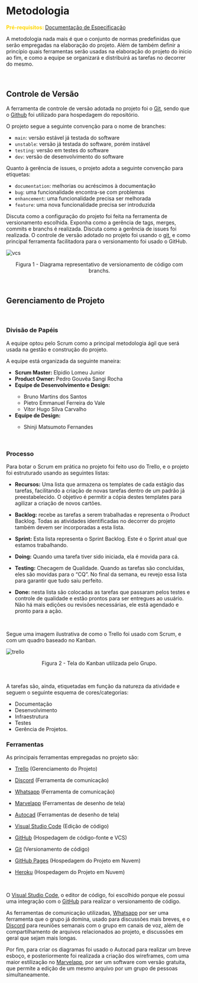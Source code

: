 # **Metodologia**

<span style="color:gold"><strong>Pré-requisitos: </strong><a href="2-Especificação do Projeto.md"> Documentação de Especificação</a></span>

A metodologia nada mais é que o conjunto de normas predefinidas que serão empregadas na elaboração do projeto. Além de também definir a princípio quais ferramentas serão usadas na elaboração do projeto do ínicio ao fim, e como a equipe se organizará e distribuirá as tarefas no decorrer do mesmo.

<br>

## **Controle de Versão**

A ferramenta de controle de versão adotada no projeto foi o
[Git](https://git-scm.com/), sendo que o [Github](https://github.com)
foi utilizado para hospedagem do repositório.

O projeto segue a seguinte convenção para o nome de branches:

- `main`: versão estável já testada do software
- `unstable`: versão já testada do software, porém instável
- `testing`: versão em testes do software
- `dev`: versão de desenvolvimento do software

Quanto à gerência de issues, o projeto adota a seguinte convenção para
etiquetas:

- `documentation`: melhorias ou acréscimos à documentação
- `bug`: uma funcionalidade encontra-se com problemas
- `enhancement`: uma funcionalidade precisa ser melhorada
- `feature`: uma nova funcionalidade precisa ser introduzida

Discuta como a configuração do projeto foi feita na ferramenta de versionamento escolhida. Exponha como a gerência de tags, merges, commits e branchs é realizada. Discuta como a gerência de issues foi realizada.
O controle de versão adotado no projeto foi usando o [git](https://git-scm.com/), e como principal ferramenta facilitadora para o versionamento foi usado o GitHub.


![vcs](https://user-images.githubusercontent.com/107289791/194731996-b76c77b3-f0f0-4cf0-a11d-ec60897f6356.png)
<p align="center">Figura 1 - Diagrama representativo de versionamento de código com branchs.</p>

<br>

## **Gerenciamento de Projeto**

<br>

### **Divisão de Papéis**

A equipe optou pelo Scrum como a principal metodologia ágil que será usada na gestão e construção do projeto.

A equipe está organizada da seguinte maneira:

<ul>
<li><strong>Scrum Master:</strong> Elpidio Lomeu Junior</li>
<li><strong>Product Owner:</strong> Pedro Gouvêa Sangi Rocha</li>
<li><strong>Equipe de Desenvolvimento e Design:</strong></li>
<ul>
  <li>Bruno Martins dos Santos</li>
  <li>Pietro Emmanuel Ferreira do Vale</li>
  <li>Vitor Hugo Silva Carvalho</li>
</ul>
<li><strong>Equipe de Design:</strong></li>
<ul>
   <li>Shinji Matsumoto Fernandes</li>
</ul></ul>

<br>


### **Processo**

Para botar o Scrum em prática no projeto foi feito uso do Trello, e o projeto foi estruturado usando as seguintes listas:

- **Recursos:** Uma lista que armazena os templates de cada estágio das tarefas, facilitando a criação de novas tarefas dentro de um padrão já preestabelecido. O objetivo é permitir a cópia destes templates para agilizar a criação de novos cartões.

- **Backlog:** recebe as tarefas a serem trabalhadas e representa o Product Backlog. Todas as atividades identificadas no decorrer do projeto também devem ser incorporadas a esta lista.

- **Sprint:** Esta lista representa o Sprint Backlog. Este é o Sprint atual que estamos trabalhando.

- **Doing:** Quando uma tarefa tiver sido iniciada, ela é movida para cá.

- **Testing:** Checagem de Qualidade. Quando as tarefas são concluídas, eles são movidas para o “CQ”. No final da semana, eu revejo essa lista para garantir que tudo saiu perfeito.

- **Done:** nesta lista são colocadas as tarefas que passaram pelos testes e controle de qualidade e estão prontos para ser entregues ao usuário. Não há mais edições ou revisões necessárias, ele está agendado e pronto para a ação.

<br>

Segue uma imagem ilustrativa de como o Trello foi usado com Scrum, e com um quadro baseado no Kanban.

![trello](https://user-images.githubusercontent.com/107289791/194732094-64030d68-4f32-4375-9961-f4fe3cb2bc49.png)

<p align="center">Figura 2 - Tela do Kanban utilizada pelo Grupo.</p>


<br>

A tarefas são, ainda, etiquetadas em função da natureza da atividade e seguem o seguinte esquema de cores/categorias:

- Documentação
- Desenvolvimento 
- Infraestrutura
- Testes
- Gerência de Projetos.

### **Ferramentas**

As principais ferramentas empregadas no projeto são:

- [Trello](https://trello.com/) (Gerenciamento do Projeto)
- [Discord](https://discord.gg) (Ferramenta de comunicação)
- [Whatsapp](https://www.whatsapp.com/?lang=pt_br) (Ferramenta de comunicação)
- [Marvelapp](https://marvelapp.com/) (Ferramentas de desenho de tela)
- [Autocad](https://www.autodesk.com.br/education/home) (Ferramentas de desenho de tela)
- [Visual Studio Code](https://code.visualstudio.com/) (Edição de código)
- [GitHub](https://github.com/) (Hospedagem de código-fonte e VCS)
- [Git](https://git-scm.com/) (Versionamento de código)
- [GitHub Pages](https://pages.github.com/) (Hospedagem do Projeto em Nuvem)
- [Heroku](https://www.heroku.com/) (Hospedagem do Projeto em Nuvem)

  <br>

O [Visual Studio Code](https://code.visualstudio.com/), o editor de código, foi escolhido porque ele possui uma integração com o [GitHub](https://github.com/) para realizar o versionamento de código.

As ferramentas de comunicação utilizadas, [Whatsapp](https://www.whatsapp.com/?lang=pt_br) por ser uma ferramenta que o grupo já domina, usado para discussões mais breves, e o [Discord](https://discord.gg) para reuniões semanais com o grupo em canais de voz, além de compartilhamento de arquivos relacionados ao projeto, e discussões em geral que sejam mais longas.

Por fim, para criar os diagramas foi usado o Autocad para realizar um breve esboço, e posteriormente foi realizada a criação dos wireframes, com uma maior estilização no [Marvelapp](https://marvelapp.com/), por ser um software com versão gratuita, que permite a edição de um mesmo arquivo por um grupo de pessoas simultaneamente.
